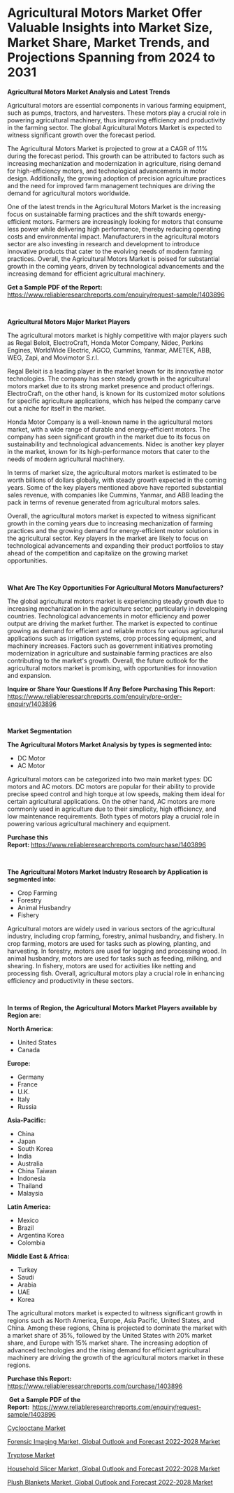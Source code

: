 <p><h1>Agricultural Motors Market Offer Valuable Insights into Market Size, Market Share, Market Trends, and Projections Spanning from 2024 to 2031</h1></p><p><strong>Agricultural Motors Market Analysis and Latest Trends</strong></p>
<p><p>Agricultural motors are essential components in various farming equipment, such as pumps, tractors, and harvesters. These motors play a crucial role in powering agricultural machinery, thus improving efficiency and productivity in the farming sector. The global Agricultural Motors Market is expected to witness significant growth over the forecast period. </p><p>The Agricultural Motors Market is projected to grow at a CAGR of 11% during the forecast period. This growth can be attributed to factors such as increasing mechanization and modernization in agriculture, rising demand for high-efficiency motors, and technological advancements in motor design. Additionally, the growing adoption of precision agriculture practices and the need for improved farm management techniques are driving the demand for agricultural motors worldwide.</p><p>One of the latest trends in the Agricultural Motors Market is the increasing focus on sustainable farming practices and the shift towards energy-efficient motors. Farmers are increasingly looking for motors that consume less power while delivering high performance, thereby reducing operating costs and environmental impact. Manufacturers in the agricultural motors sector are also investing in research and development to introduce innovative products that cater to the evolving needs of modern farming practices. Overall, the Agricultural Motors Market is poised for substantial growth in the coming years, driven by technological advancements and the increasing demand for efficient agricultural machinery.</p></p>
<p><strong>Get a Sample PDF of the Report:&nbsp;</strong> <a href="https://www.reliableresearchreports.com/enquiry/request-sample/1403896">https://www.reliableresearchreports.com/enquiry/request-sample/1403896</a></p>
<p>&nbsp;</p>
<p><strong>Agricultural Motors Major Market Players</strong></p>
<p><p>The agricultural motors market is highly competitive with major players such as Regal Beloit, ElectroCraft, Honda Motor Company, Nidec, Perkins Engines, WorldWide Electric, AGCO, Cummins, Yanmar, AMETEK, ABB, WEG, Zapi, and Movimotor S.r.l.</p><p>Regal Beloit is a leading player in the market known for its innovative motor technologies. The company has seen steady growth in the agricultural motors market due to its strong market presence and product offerings. ElectroCraft, on the other hand, is known for its customized motor solutions for specific agriculture applications, which has helped the company carve out a niche for itself in the market.</p><p>Honda Motor Company is a well-known name in the agricultural motors market, with a wide range of durable and energy-efficient motors. The company has seen significant growth in the market due to its focus on sustainability and technological advancements. Nidec is another key player in the market, known for its high-performance motors that cater to the needs of modern agricultural machinery.</p><p>In terms of market size, the agricultural motors market is estimated to be worth billions of dollars globally, with steady growth expected in the coming years. Some of the key players mentioned above have reported substantial sales revenue, with companies like Cummins, Yanmar, and ABB leading the pack in terms of revenue generated from agricultural motors sales.</p><p>Overall, the agricultural motors market is expected to witness significant growth in the coming years due to increasing mechanization of farming practices and the growing demand for energy-efficient motor solutions in the agricultural sector. Key players in the market are likely to focus on technological advancements and expanding their product portfolios to stay ahead of the competition and capitalize on the growing market opportunities.</p></p>
<p>&nbsp;</p>
<p><strong>What Are The Key Opportunities For Agricultural Motors Manufacturers?</strong></p>
<p><p>The global agricultural motors market is experiencing steady growth due to increasing mechanization in the agriculture sector, particularly in developing countries. Technological advancements in motor efficiency and power output are driving the market further. The market is expected to continue growing as demand for efficient and reliable motors for various agricultural applications such as irrigation systems, crop processing equipment, and machinery increases. Factors such as government initiatives promoting modernization in agriculture and sustainable farming practices are also contributing to the market's growth. Overall, the future outlook for the agricultural motors market is promising, with opportunities for innovation and expansion.</p></p>
<p><strong>Inquire or Share Your Questions If Any Before Purchasing This Report:</strong> <a href="https://www.reliableresearchreports.com/enquiry/pre-order-enquiry/1403896">https://www.reliableresearchreports.com/enquiry/pre-order-enquiry/1403896</a></p>
<p>&nbsp;</p>
<p><strong>Market Segmentation</strong></p>
<p><strong>The Agricultural Motors Market Analysis by types is segmented into:</strong></p>
<p><ul><li>DC Motor</li><li>AC Motor</li></ul></p>
<p><p>Agricultural motors can be categorized into two main market types: DC motors and AC motors. DC motors are popular for their ability to provide precise speed control and high torque at low speeds, making them ideal for certain agricultural applications. On the other hand, AC motors are more commonly used in agriculture due to their simplicity, high efficiency, and low maintenance requirements. Both types of motors play a crucial role in powering various agricultural machinery and equipment.</p></p>
<p><strong>Purchase this Report:&nbsp;</strong><a href="https://www.reliableresearchreports.com/purchase/1403896">https://www.reliableresearchreports.com/purchase/1403896</a></p>
<p>&nbsp;</p>
<p><strong>The Agricultural Motors Market Industry Research by Application is segmented into:</strong></p>
<p><ul><li>Crop Farming</li><li>Forestry</li><li>Animal Husbandry</li><li>Fishery</li></ul></p>
<p><p>Agricultural motors are widely used in various sectors of the agricultural industry, including crop farming, forestry, animal husbandry, and fishery. In crop farming, motors are used for tasks such as plowing, planting, and harvesting. In forestry, motors are used for logging and processing wood. In animal husbandry, motors are used for tasks such as feeding, milking, and shearing. In fishery, motors are used for activities like netting and processing fish. Overall, agricultural motors play a crucial role in enhancing efficiency and productivity in these sectors.</p></p>
<p>&nbsp;</p>
<p><strong>In terms of Region, the Agricultural Motors Market Players available by Region are:</strong></p>
<p>
    <p> <strong> North America: </strong>
        <ul>
            <li>United States</li>
            <li>Canada</li>
        </ul>
        </p> 
    <p> <strong> Europe: </strong>
        <ul>
            <li>Germany</li>
            <li>France</li>
            <li>U.K.</li>
            <li>Italy</li>
            <li>Russia</li>
        </ul>
        </p> 
    <p> <strong> Asia-Pacific: </strong>
        <ul>
            <li>China</li>
            <li>Japan</li>
            <li>South Korea</li>
            <li>India</li>
            <li>Australia</li>
            <li>China Taiwan</li>
            <li>Indonesia</li>
            <li>Thailand</li>
            <li>Malaysia</li>
        </ul>
        </p> 
    <p> <strong> Latin America: </strong>
        <ul>
            <li>Mexico</li>
            <li>Brazil</li>
            <li>Argentina Korea</li>
            <li>Colombia</li>
        </ul>
        </p> 
    <p> <strong> Middle East & Africa: </strong>
        <ul>
            <li>Turkey</li>
            <li>Saudi</li>
            <li>Arabia</li>
            <li>UAE</li>
            <li>Korea</li>
        </ul>
    </p>
    </p>
<p><p>The agricultural motors market is expected to witness significant growth in regions such as North America, Europe, Asia Pacific, United States, and China. Among these regions, China is projected to dominate the market with a market share of 35%, followed by the United States with 20% market share, and Europe with 15% market share. The increasing adoption of advanced technologies and the rising demand for efficient agricultural machinery are driving the growth of the agricultural motors market in these regions.</p></p>
<p><strong>Purchase this Report: </strong><a href="https://www.reliableresearchreports.com/purchase/1403896">https://www.reliableresearchreports.com/purchase/1403896</a></p>
<p>&nbsp;<strong>Get a Sample PDF of the Report:&nbsp;&nbsp;</strong><a href="https://www.reliableresearchreports.com/enquiry/request-sample/1403896">https://www.reliableresearchreports.com/enquiry/request-sample/1403896</a></p>
<p><strong></strong></p>
<p><p><a href="https://view.publitas.com/reportprime-1/cyclooctane-market-research-report-the-key-to-successful-business-strategy-forecasted-for-period-from-2024-2031/">Cyclooctane Market</a></p><p><a href="https://iodized-pantydraco-05c.notion.site/Forensic-Imaging-Market-Global-Outlook-and-Forecast-2022-2028-Market-Research-Report-Unlocks-Analys-1d7b5868caf5405989825b2c9f1fe677">Forensic Imaging Market, Global Outlook and Forecast 2022-2028 Market</a></p><p><a href="https://view.publitas.com/reportprime-1/global-tryptose-market-by-types-applications-and-major-players-with-regional-growth-rate-analysis-and-development-situation-from-2024-to-2031/">Tryptose Market</a></p><p><a href="https://gentle-editor-9db.notion.site/Household-Slicer-Market-Global-Outlook-and-Forecast-2022-2028-Market-Share-Market-New-Trends-Anal-d6742712faec4954a95de85259c73ea1">Household Slicer Market, Global Outlook and Forecast 2022-2028 Market</a></p><p><a href="https://military-diascia-e68.notion.site/Plush-Blankets-Market-Global-Outlook-and-Forecast-2022-2028-Market-Research-Report-Provides-thoroug-9d893d8a7d7c4dd9acd3ad9bab037f74">Plush Blankets Market, Global Outlook and Forecast 2022-2028 Market</a></p></p>